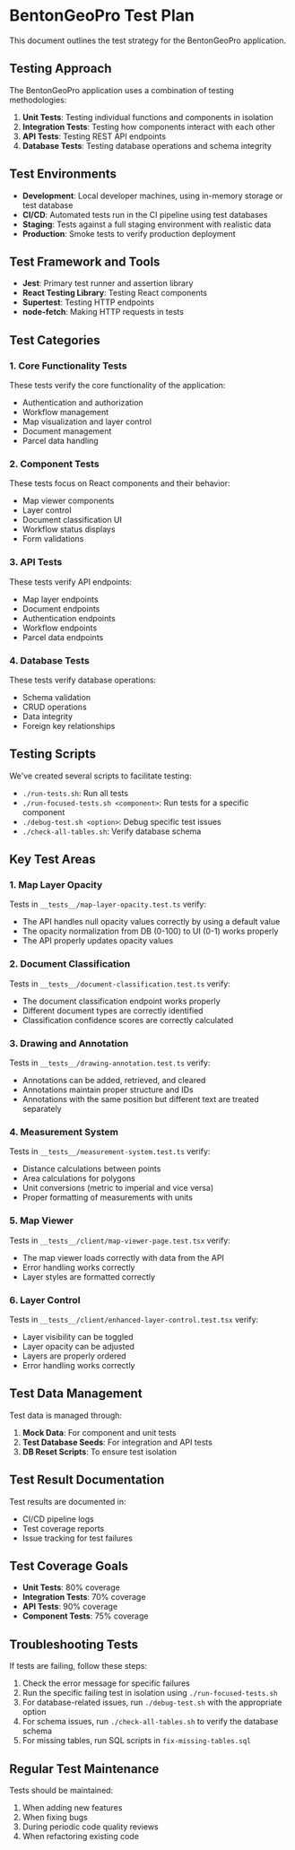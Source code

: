 # BentonGeoPro Test Plan

This document outlines the test strategy for the BentonGeoPro application.

## Testing Approach

The BentonGeoPro application uses a combination of testing methodologies:

1. **Unit Tests**: Testing individual functions and components in isolation
2. **Integration Tests**: Testing how components interact with each other
3. **API Tests**: Testing REST API endpoints
4. **Database Tests**: Testing database operations and schema integrity

## Test Environments

- **Development**: Local developer machines, using in-memory storage or test database
- **CI/CD**: Automated tests run in the CI pipeline using test databases
- **Staging**: Tests against a full staging environment with realistic data
- **Production**: Smoke tests to verify production deployment

## Test Framework and Tools

- **Jest**: Primary test runner and assertion library
- **React Testing Library**: Testing React components
- **Supertest**: Testing HTTP endpoints
- **node-fetch**: Making HTTP requests in tests

## Test Categories

### 1. Core Functionality Tests

These tests verify the core functionality of the application:

- Authentication and authorization
- Workflow management
- Map visualization and layer control
- Document management
- Parcel data handling

### 2. Component Tests

These tests focus on React components and their behavior:

- Map viewer components
- Layer control
- Document classification UI
- Workflow status displays
- Form validations

### 3. API Tests

These tests verify API endpoints:

- Map layer endpoints
- Document endpoints
- Authentication endpoints
- Workflow endpoints
- Parcel data endpoints

### 4. Database Tests

These tests verify database operations:

- Schema validation
- CRUD operations
- Data integrity
- Foreign key relationships

## Testing Scripts

We've created several scripts to facilitate testing:

- `./run-tests.sh`: Run all tests
- `./run-focused-tests.sh <component>`: Run tests for a specific component
- `./debug-test.sh <option>`: Debug specific test issues
- `./check-all-tables.sh`: Verify database schema

## Key Test Areas

### 1. Map Layer Opacity

Tests in `__tests__/map-layer-opacity.test.ts` verify:
- The API handles null opacity values correctly by using a default value
- The opacity normalization from DB (0-100) to UI (0-1) works properly
- The API properly updates opacity values

### 2. Document Classification

Tests in `__tests__/document-classification.test.ts` verify:
- The document classification endpoint works properly
- Different document types are correctly identified
- Classification confidence scores are correctly calculated

### 3. Drawing and Annotation

Tests in `__tests__/drawing-annotation.test.ts` verify:
- Annotations can be added, retrieved, and cleared
- Annotations maintain proper structure and IDs
- Annotations with the same position but different text are treated separately

### 4. Measurement System

Tests in `__tests__/measurement-system.test.ts` verify:
- Distance calculations between points
- Area calculations for polygons
- Unit conversions (metric to imperial and vice versa)
- Proper formatting of measurements with units

### 5. Map Viewer

Tests in `__tests__/client/map-viewer-page.test.tsx` verify:
- The map viewer loads correctly with data from the API
- Error handling works correctly
- Layer styles are formatted correctly

### 6. Layer Control

Tests in `__tests__/client/enhanced-layer-control.test.tsx` verify:
- Layer visibility can be toggled
- Layer opacity can be adjusted
- Layers are properly ordered
- Error handling works correctly

## Test Data Management

Test data is managed through:

1. **Mock Data**: For component and unit tests
2. **Test Database Seeds**: For integration and API tests
3. **DB Reset Scripts**: To ensure test isolation

## Test Result Documentation

Test results are documented in:

- CI/CD pipeline logs
- Test coverage reports
- Issue tracking for test failures

## Test Coverage Goals

- **Unit Tests**: 80% coverage
- **Integration Tests**: 70% coverage
- **API Tests**: 90% coverage
- **Component Tests**: 75% coverage

## Troubleshooting Tests

If tests are failing, follow these steps:

1. Check the error message for specific failures
2. Run the specific failing test in isolation using `./run-focused-tests.sh`
3. For database-related issues, run `./debug-test.sh` with the appropriate option
4. For schema issues, run `./check-all-tables.sh` to verify the database schema
5. For missing tables, run SQL scripts in `fix-missing-tables.sql`

## Regular Test Maintenance

Tests should be maintained:

1. When adding new features
2. When fixing bugs
3. During periodic code quality reviews
4. When refactoring existing code